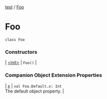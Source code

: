 [test](test/index) / [Foo](test/-foo/index)

# Foo

`class Foo`

### Constructors

| [&lt;init&gt;](test/-foo/-init-) | `Foo()` |

### Companion Object Extension Properties

| [x](test/x) | `val Foo.Default.x: Int`<br>The default object property. |

